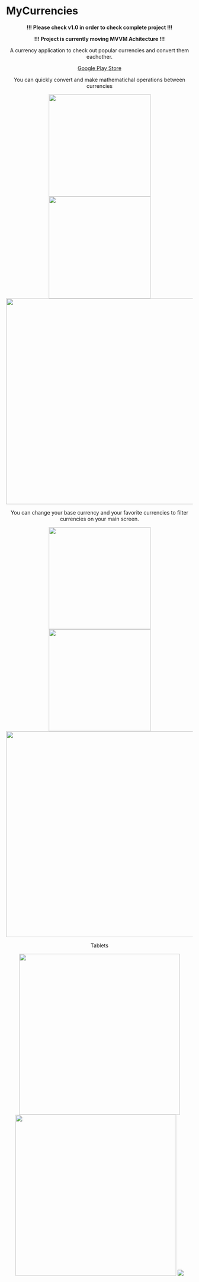 # MyCurrencies

<p align="center">
  <b>!!! Please check v1.0 in order to check complete project !!!</b>
</p>

<p align="center">
  <b>!!! Project is currently moving MVVM Achitecture !!!</b>
</p>

<p align="center">
A currency application to check out popular currencies and convert them eachother.
</p>

<p align="center">
<a href="https://play.google.com/store/apps/details?id=mustafaozhan.github.com.mycurrencies">Google Play Store</a>
</p>

<p align="center">
You can quickly convert and make mathematichal operations between currencies
</p>

<p align="center">
<img src="https://s19.postimg.cc/cfcb4or37/Screenshot_1516095702.png" width="275px"/> <img src="https://s19.postimg.cc/yra3y3ss3/Screenshot_1516096120.png" width="275px"/> <img src="https://s19.postimg.cc/fyy8uigyb/Screenshot_1516095713.png" width="555px"/> 
  
</p>

<p align="center">
You can change your base currency and your favorite currencies to filter currencies on your main screen.
</p>

<p align="center">
<img src="https://s19.postimg.cc/t33t76e4z/Screenshot_1516095746.png" width="275px"/> <img src="https://s19.postimg.cc/mcnbxr6er/Screenshot_1516095753.png" width="275px"/> <img src="https://s19.postimg.cc/w9ycqtlqb/Screenshot_1516095763.png" width="555px"/>
</p>

<p align="center">
Tablets
</p>

<p align="center">
<img src="https://s19.postimg.cc/5c4fp3vyb/Screenshot_1516095856.png" width="434px"/> <img src="https://s19.postimg.cc/xozxfkpeb/Screenshot_1516095947.png" width="434px"/> <img src="https://s19.postimg.cc/lzvxrlbab/Screenshot_1516095939.png"/> 
</p>


